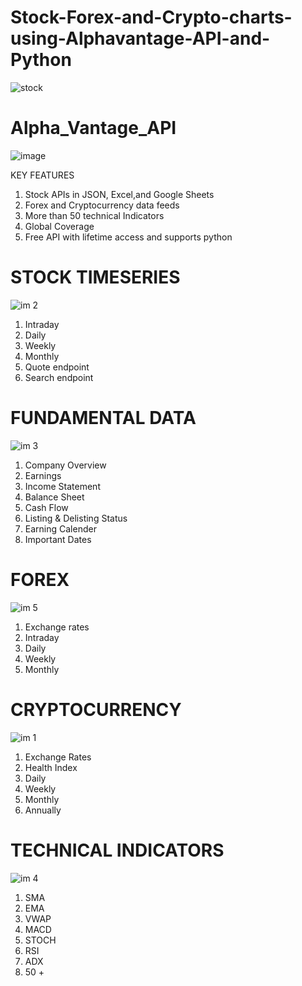 # Stock-Forex-and-Crypto-charts-using-Alphavantage-API-and-Python
![stock](https://user-images.githubusercontent.com/88326377/128494613-22a812ba-86f6-414e-aae0-3d24e9e03a44.png)
# Alpha_Vantage_API
![image](https://user-images.githubusercontent.com/63645579/116512072-13513b80-a8e5-11eb-99c4-05bad431ccc5.png)

KEY FEATURES
1. Stock APIs in JSON, Excel,and Google Sheets
2. Forex and Cryptocurrency data feeds
3. More than 50 technical Indicators
4. Global Coverage
5. Free API with lifetime access and supports python

# STOCK TIMESERIES
![im 2](https://user-images.githubusercontent.com/63645579/116512691-0aad3500-a8e6-11eb-8bed-762b5877b905.png)

1. Intraday
2. Daily
3. Weekly
4. Monthly
5. Quote endpoint
6. Search endpoint

# FUNDAMENTAL DATA

![im 3](https://user-images.githubusercontent.com/63645579/116512703-100a7f80-a8e6-11eb-8f31-b2787bdb7be2.png)

1. Company Overview
2. Earnings
3. Income Statement
4. Balance Sheet
5. Cash Flow
6. Listing & Delisting Status
7. Earning Calender
8. Important Dates

# FOREX
![im 5](https://user-images.githubusercontent.com/63645579/116513341-0fbeb400-a8e7-11eb-9358-43b6e6fae8e7.png)

1. Exchange rates
2. Intraday
3. Daily
4. Weekly 
5. Monthly

# CRYPTOCURRENCY
![im 1](https://user-images.githubusercontent.com/63645579/116512646-fd904600-a8e5-11eb-91b9-19e58ad8e371.png)

1. Exchange Rates
2. Health Index
3. Daily 
4. Weekly 
5. Monthly
6. Annually

# TECHNICAL INDICATORS
![im 4](https://user-images.githubusercontent.com/63645579/116512716-139e0680-a8e6-11eb-9499-d7d09b21a67e.png)

1. SMA
2. EMA
3. VWAP
4. MACD
5. STOCH
6. RSI
7. ADX
8. 50 +
